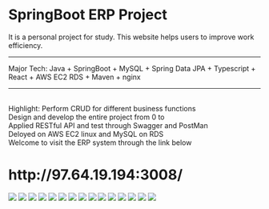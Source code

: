 # SpringBoot ERP Project 
It is a personal project for study. This website helps users to improve work efficiency.
<hr>
Major Tech: 
Java + SpringBoot + MySQL + Spring Data JPA + Typescript + React + AWS EC2 RDS + Maven + nginx
<hr>
<br>
Highlight:
Perform CRUD for different business functions<br>
Design and develop the entire project from 0 to <br>
Applied RESTful API and test through Swagger and PostMan<br>
Deloyed on AWS EC2 linux and MySQL on RDS<br>
Welcome to visit the ERP system through the link below <br>
<h1>http://97.64.19.194:3008/</h1>
<img src="Screenshot/Screenshot 2024-05-19 230043.png">
<img src="Screenshot/Screenshot 2024-05-19 230112.png">
<img src="Screenshot/Screenshot 2024-05-19 230126.png">
<img src="Screenshot/Screenshot 2024-05-19 230149.png">
<img src="Screenshot/Screenshot 2024-05-19 230207.png">
<img src="Screenshot/Screenshot 2024-05-19 230218.png">
<img src="Screenshot/Screenshot 2024-05-19 230239.png">
<img src="Screenshot/Screenshot 2024-05-19 230343.png">
<img src="Screenshot/Screenshot 2024-05-19 230352.png">
<img src="Screenshot/Screenshot 2024-05-19 230359.png">
<img src="Screenshot/Screenshot 2024-05-19 230414.png">
<img src="Screenshot/Screenshot 2024-05-19 230443.png">
<img src="Screenshot/Screenshot 2024-05-19 230649.png">
<img src="Screenshot/Screenshot 2024-05-19 230713.png">
<img src="Screenshot/Screenshot 2024-05-19 230726.png">
